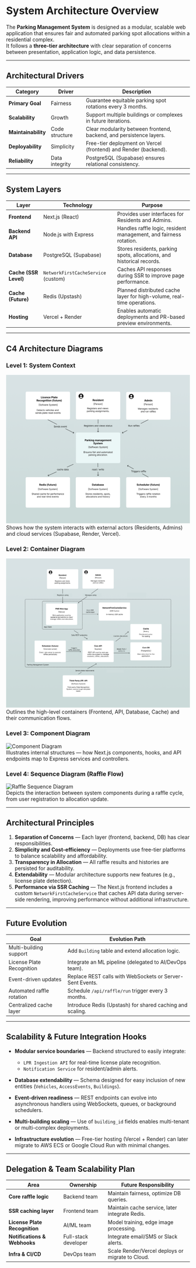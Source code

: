# System Architecture Overview

The **Parking Management System** is designed as a modular, scalable web application that ensures fair and automated parking spot allocations within a residential complex.  
It follows a **three-tier architecture** with clear separation of concerns between presentation, application logic, and data persistence.

---

## Architectural Drivers

| Category            | Driver         | Description                                                         |
| ------------------- | -------------- | ------------------------------------------------------------------- |
| **Primary Goal**    | Fairness       | Guarantee equitable parking spot rotations every 3 months.          |
| **Scalability**     | Growth         | Support multiple buildings or complexes in future iterations.       |
| **Maintainability** | Code structure | Clear modularity between frontend, backend, and persistence layers. |
| **Deployability**   | Simplicity     | Free-tier deployment on Vercel (frontend) and Render (backend).     |
| **Reliability**     | Data integrity | PostgreSQL (Supabase) ensures relational consistency.               |

---

## System Layers

| Layer                 | Technology                          | Purpose                                                                |
| --------------------- | ----------------------------------- | ---------------------------------------------------------------------- |
| **Frontend**          | Next.js (React)                     | Provides user interfaces for Residents and Admins.                     |
| **Backend API**       | Node.js with Express                | Handles raffle logic, resident management, and fairness rotation.      |
| **Database**          | PostgreSQL (Supabase)               | Stores residents, parking spots, allocations, and historical records.  |
| **Cache (SSR Level)** | `NetworkFirstCacheService` (custom) | Caches API responses during SSR to improve page performance.           |
| **Cache (Future)**    | Redis (Upstash)                     | Planned distributed cache layer for high-volume, real-time operations. |
| **Hosting**           | Vercel + Render                     | Enables automatic deployments and PR-based preview environments.       |

---

## C4 Architecture Diagrams

### Level 1: System Context

![System Context Diagram](./system-context-diagram.png)  
Shows how the system interacts with external actors (Residents, Admins) and cloud services (Supabase, Render, Vercel).

### Level 2: Container Diagram

![Container Diagram](./container-diagram.png)  
Outlines the high-level containers (Frontend, API, Database, Cache) and their communication flows.

### Level 3: Component Diagram

![Component Diagram](./component-diagram.jpeg)  
Illustrates internal structures — how Next.js components, hooks, and API endpoints map to Express services and controllers.

### Level 4: Sequence Diagram (Raffle Flow)

![Raffle Sequence Diagram](./sequence-diagram-raffle.jpeg)  
Depicts the interaction between system components during a raffle cycle, from user registration to allocation update.

---

## Architectural Principles

1. **Separation of Concerns** — Each layer (frontend, backend, DB) has clear responsibilities.
2. **Simplicity and Cost-efficiency** — Deployments use free-tier platforms to balance scalability and affordability.
3. **Transparency in Allocation** — All raffle results and histories are persisted for auditability.
4. **Extendability** — Modular architecture supports new features (e.g., license plate detection).
5. **Performance via SSR Caching** — The Next.js frontend includes a custom `NetworkFirstCacheService` that caches API data during server-side rendering, improving performance without additional infrastructure.

---

## Future Evolution

| Goal                      | Evolution Path                                            |
| ------------------------- | --------------------------------------------------------- |
| Multi-building support    | Add `Building` table and extend allocation logic.         |
| License Plate Recognition | Integrate an ML pipeline (delegated to AI/DevOps team).   |
| Event-driven updates      | Replace REST calls with WebSockets or Server-Sent Events. |
| Automated raffle rotation | Schedule `/api/raffle/run` trigger every 3 months.        |
| Centralized cache layer   | Introduce Redis (Upstash) for shared caching and scaling. |

---

## Scalability & Future Integration Hooks

- **Modular service boundaries** — Backend structured to easily integrate:
    - `LPR Ingestion API` for real-time license plate recognition.
    - `Notification Service` for resident/admin alerts.

- **Database extendability** — Schema designed for easy inclusion of new entities (`Vehicles`, `AccessEvents`, `Buildings`).

- **Event-driven readiness** — REST endpoints can evolve into asynchronous handlers using WebSockets, queues, or background schedulers.

- **Multi-building scaling** — Use of `building_id` fields enables multi-tenant or multi-complex deployments.

- **Infrastructure evolution** — Free-tier hosting (Vercel + Render) can later migrate to AWS ECS or Google Cloud Run with minimal changes.

---

## Delegation & Team Scalability Plan

| Area                          | Ownership            | Future Responsibility                            |
| ----------------------------- | -------------------- | ------------------------------------------------ |
| **Core raffle logic**         | Backend team         | Maintain fairness, optimize DB queries.          |
| **SSR caching layer**         | Frontend team        | Maintain cache service, later integrate Redis.   |
| **License Plate Recognition** | AI/ML team           | Model training, edge image processing.           |
| **Notifications & Webhooks**  | Full-stack developer | Integrate email/SMS or Slack alerts.             |
| **Infra & CI/CD**             | DevOps team          | Scale Render/Vercel deploys or migrate to Cloud. |

